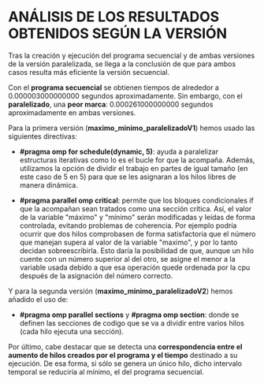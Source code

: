 
# ANÁLISIS DE LOS RESULTADOS OBTENIDOS SEGÚN LA VERSIÓN

Tras la creación y ejecución del programa secuencial y de ambas versiones de la versión paralelizada, se llega a la conclusión de que para ambos casos resulta más eficiente la versión secuencial.

Con el **programa secuencial** se obtienen tiempos de alrededor a 0.000003000000000 segundos aproximadamente.
Sin embargo, con el **paralelizado**, una **peor marca**: 0.000261000000000 segundos aproximadamente en ambas versiones.

Para la primera versión (**maximo_minimo_paralelizadoV1**) hemos usado las siguientes directivas:

* **#pragma omp for schedule(dynamic, 5)**: ayuda a paralelizar estructuras iterativas como lo es el bucle for que la acompaña. Además, utilizamos la opción de dividir el trabajo en partes de igual tamaño (en este caso de 5 en 5) para que se les asignaran a los hilos libres de manera dinámica.

* **#pragma parallel omp critical**: permite que los bloques condicionales if que la acompañan sean tratados como una sección crítica. Así, el valor de la variable "máximo" y "mínimo" serán modificadas y leídas de forma controlada, evitando problemas de coherencia. Por ejemplo podría ocurrir que dos hilos comprobasen de forma satisfactoria que el número que manejan supera al valor de la variable "maximo", y por lo tanto decidan sobreescribirla. Esto daría la posibilidad de que, aunque un hilo cuente con un número superior al del otro, se asigne el menor a la variable usada debido a que esa operación quede ordenada por la cpu después de la asignación del número correcto.

Y para la segunda versión (**maximo_minimo_paralelizadoV2**) hemos añadido el uso de:

* **#pragma omp parallel sections** y **#pragma omp section**: donde se definen las secciones de codigo que se va a dividir entre varios hilos (cada hilo ejecuta una sección).

Por último, cabe destacar que se detecta una **correspondencia entre el aumento de hilos creados por el programa y el tiempo** destinado a su ejecución. De esa forma, si sólo se genera un único hilo, dicho intervalo temporal se reduciría al mínimo, el del programa secuencial.

